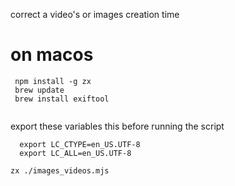 
correct a video's or images creation time

# on macos
```shell
 npm install -g zx
 brew update
 brew install exiftool
 
 ```

export these variables this before running the script
```shell
  export LC_CTYPE=en_US.UTF-8
  export LC_ALL=en_US.UTF-8
```

```shell
zx ./images_videos.mjs
```
